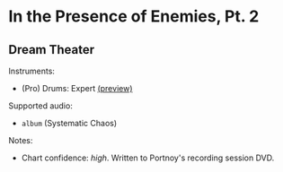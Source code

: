 # In the Presence of Enemies, Pt. 2

## Dream Theater

Instruments:

  * (Pro) Drums: Expert
    [(preview)](http://pages.cs.wisc.edu/~tolly/customs/?artist=dream-theater&title=in-the-presence-of-enemies-pt-2)

Supported audio:

  * `album` (Systematic Chaos)

Notes:

  * Chart confidence: *high*. Written to Portnoy's recording session DVD.
